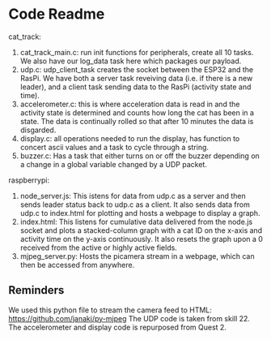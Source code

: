 # Code Readme

cat_track:
1. cat_track_main.c: run init functions for peripherals, create all 10 tasks. We also have our log_data task here which packages our payload.
2. udp.c: udp_client_task creates the socket between the ESP32 and the RasPi. We have both a server task reveiving data (i.e. if there is a new leader), and a client task sending data to the RasPi (activity state and time).
3. accelerometer.c: this is where acceleration data is read in and the activity state is determined and counts how long the cat has been in a state. The data is continually rolled so that after 10 minutes the data is disgarded.
4. display.c: all operations needed to run the display, has function to concert ascii values and a task to cycle through a string.
5. buzzer.c: Has a task that either turns on or off the buzzer depending on a change in a global variable changed by a UDP packet.

raspberrypi:
1. node_server.js: This istens for data from udp.c as a server and then sends leader status back to udp.c as a client. It also sends data from udp.c to index.html for plotting and hosts a webpage to display a graph.
2. index.html: This listens for cumulative data delivered from the node.js socket and plots a stacked-column graph with a cat ID on the x-axis and activity time on the y-axis continuously. It also resets the graph upon a 0 received from the active or highly active fields.
3. mjpeg_server.py: Hosts the picamera stream in a webpage, which can then be accessed from anywhere.

## Reminders
We used this python file to stream the camera feed to HTML: https://github.com/janakj/py-mjpeg
The UDP code is taken from skill 22. 
The accelerometer and display code is repurposed from Quest 2.


